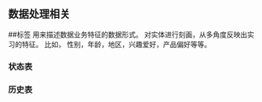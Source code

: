 数据处理相关
---

##标签
用来描述数据业务特征的数据形式。 对实体进行刻画，从多角度反映出实习的特征。
比如， 性别，年龄，地区，兴趣爱好，产品偏好等等。


### 状态表 

### 历史表 